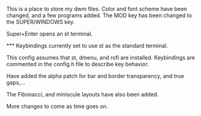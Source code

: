This is a place to store my dwm files. Color and font scheme have been changed, and a few programs added. The MOD key has been changed to the SUPER/WINDOWS key.

Super+Enter opens an st terminal. 

*** Keybindings currently set to use st as the standard terminal.

This config assumes that st, dmenu, and rofi are installed. Keybindings are commented in the config.h file to describe key behavior.

Have added the alpha patch for bar and border transparency, and true gaps,... 

The Fibonacci, and miniscule layouts have also been added.

More changes to come as time goes on.
